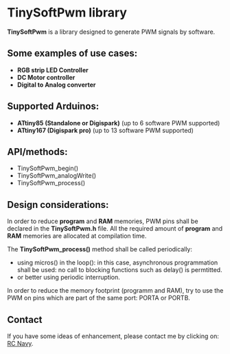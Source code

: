 TinySoftPwm library
===================

**TinySoftPwm** is a library designed to generate PWM signals by software.

Some examples of use cases:
-------------------------
* **RGB strip LED Controller**
* **DC Motor controller**
* **Digital to Analog converter**

Supported Arduinos:
------------------
* **ATtiny85 (Standalone or Digispark)** (up to 6 software PWM supported)
* **ATtiny167 (Digispark pro)** (up to 13 software PWM supported)

API/methods:
-----------
* TinySoftPwm_begin()
* TinySoftPwm_analogWrite()
* TinySoftPwm_process()


Design considerations:
---------------------
In order to reduce **program** and **RAM** memories, PWM pins shall be declared in the **TinySoftPwm.h** file. All the required amount of **program** and **RAM** memories are allocated at compilation time.

The **TinySoftPwm_process()** method shall be called periodically:

* using micros() in the loop(): in this case, asynchronous programmation shall be used: no call to blocking functions such as delay() is permtitted.
* or better using periodic interruption.

In order to reduce the memory footprint (programm and RAM), try to use the PWM on pins which are part of the same port:  PORTA or PORTB.

Contact
-------

If you have some ideas of enhancement, please contact me by clicking on: [RC Navy](http://p.loussouarn.free.fr/contact.html).

